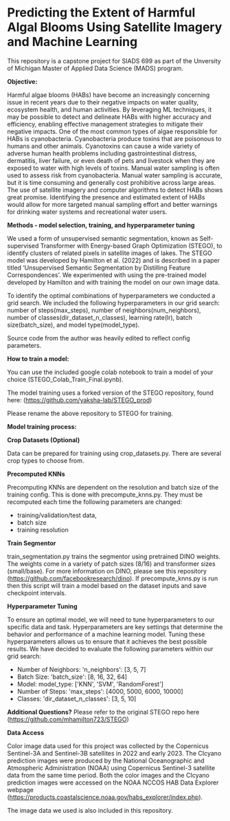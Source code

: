 # Predicting the Extent of Harmful Algal Blooms Using Satellite Imagery and Machine Learning

This repository is a capstone project for SIADS 699 as part of the Unversity of Michigan Master of Applied Data Science (MADS) program.

**Objective:**

Harmful algae blooms (HABs) have become an increasingly concerning issue in recent years due to their negative impacts on water quality, ecosystem health, and human activities. By leveraging ML techniques, it may be possible to detect and delineate HABs with higher accuracy and efficiency, enabling effective management strategies to mitigate their negative impacts. One of the most common types of algae responsible for HABs is cyanobacteria. Cyanobacteria produce toxins that are poisonous to humans and other animals. Cyanotoxins can cause a wide variety of adverse human health problems including gastrointestinal distress, dermatitis, liver failure, or even death of pets and livestock when they are exposed to water with high levels of toxins. Manual water sampling is often used to assess risk from cyanobacteria. Manual water sampling is accurate, but it is time consuming and generally cost prohibitive across large areas. The use of satellite imagery and computer algorithms to detect HABs shows great promise. Identifying the presence and estimated extent of HABs would allow for more targeted manual sampling effort and better warnings for drinking water systems and recreational water users.


**Methods - model selection, training, and hyperparameter tuning**

We used a form of unsupervised semantic segmentation, known as Self-supervised Transformer with Energy-based Graph Optimization (STEGO), to identify clusters of related pixels in satellite images of lakes. The STEGO model was developed by Hamilton et al. (2022) and is described in a paper titled ‘Unsupervised Semantic Segmentation by Distilling Feature Correspondences’. We experimented with using the pre-trained model developed by Hamilton and with training the model on our own image data.

To identify the optimal combinations of hyperparameters we conducted a grid search. We included the following hyperparameters in our grid search: number of steps(max_steps), number of neighbors(num_neighbors), number of classes(dir_dataset_n_classes), learning rate(lr), batch size(batch_size), and model type(model_type).

Source code from the author was heavily edited to reflect config parameters.




**How to train a model:**

You can use the included google colab notebook to train a model of your choice (STEGO_Colab_Train_Final.ipynb). 

The model training uses a forked version of the STEGO repository, found here: (https://github.com/yaksha-lab/STEGO_prod) 

Please rename the above repository to STEGO for training.

**Model training process:**

**Crop Datasets (Optional)** 

Data can be prepared for training using crop_datasets.py. There are several crop types to choose from.

**Precomputed KNNs**

Precomputing KNNs are dependent on the resolution and batch size of the training config. This is done with precompute_knns.py. They must be recomputed each time the following parameters are changed:

  - training/validation/test data, 
  - batch size 
  - training resolution

**Train Segmentor**

train_segmentation.py trains the segmentor using pretrained DINO weights. The weights come in a variety of patch sizes (8/16) and transformer sizes (small/base). For more information on DINO, please see this repository (https://github.com/facebookresearch/dino). If precompute_knns.py is run then this script will train a model based on the dataset inputs and save checkpoint intervals.

  **Hyperparameter Tuning**

To ensure an optimal model, we will need to tune hyperparameters to our specific data and task. Hyperparameters are key settings that determine the behavior and performance of a machine learning model. Tuning these hyperparameters allows us to ensure that it achieves the best possible results. We have decided to evaluate the following parameters within our grid search:



*   Number of Neighbors: 'n_neighbors': [3, 5, 7]
*   Batch Size: 'batch_size': [8, 16, 32, 64]
*   Model: model_type: ['KNN', 'SVM', 'RandomForest']
*   Number of Steps: 'max_steps': [4000, 5000, 6000, 10000]
*   Classes: 'dir_dataset_n_classes': [3, 5, 10] 









  **Additional Questions?**
  Please refer to the original STEGO repo here (https://github.com/mhamilton723/STEGO)

**Data Access**

Color image data used for this project was collected by the Copernicus Sentinel-3A and Sentinel-3B satellites in 2022 and early 2023. The CIcyano prediction images were produced by the National Oceanographic and Atmospheric Administration (NOAA) using Copernicus Sentinel-3 satellite data from the same time period. Both the color images and the CIcyano prediction images were accessed on the NOAA NCCOS HAB Data Explorer webpage (https://products.coastalscience.noaa.gov/habs_explorer/index.php).

The image data we used is also included in this repository.
